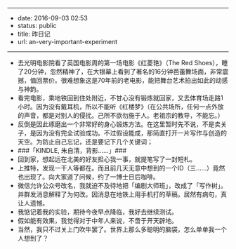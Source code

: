 - --
- date: 2016-09-03 02:53
- status: public
- title: 昨日记
- url: an-very-important-experiment
- --
- 去光明电影院看了英国电影周的第一场电影《红菱艳》（The Red Shoes），睡了20分钟，忽然精神了，在大银幕上看到了著名的16分钟芭蕾舞场面，非常震撼，值回票价。很难想象这是70年前的老电影，能把舞台艺术拍出如此的动感与神韵。
- 看完电影，乘地铁回到住处附近，不甘心没有锻炼就回家，又去体育场走路1小时。因为没有戴耳机，所以不能听《红楼梦》（在公共场所，任何一点外放的声音，都是对别人的侵扰。己所不欲勿施于人。老祖宗的教导，不能忘。）
- 反倒是因此琢磨出一个非常好的身心锻炼方法。在这里暂时先不说，不是卖关子，是因为没有完全试验成功。不过假设能成，那简直打开一片写作与创造的天空。为防止自己忘记，还是要记下几个关键词；
- ###「KINDLE, 朱自清，背影……」###
- 回到家，想起远在北美的好友担心我一事，就提笔写了一封短札。
- 上推特，发现一干人等都在。而且前几天无意中想到的一个ID（三……）竟然也出现了。向大家道了问候，约了一博士日后咖啡。
- 微信允许公众号改名，我就迫不及待地把「编剧大师班」，改成了「写作树」。并群发消息解释了为何改。因消息在地铁上用手机打的草稿，居然有病句，真让人遗憾。
- 我惦记着我的实验，期待今夜早点降临，我好去继续测试。
- 假如能有效果，我觉得对于中年人来说，不啻于开天辟地。
- 当然，我只不过关上门吹牛罢了。世界上那么多聪明的脑袋，怎么单单我一个人想到了？
